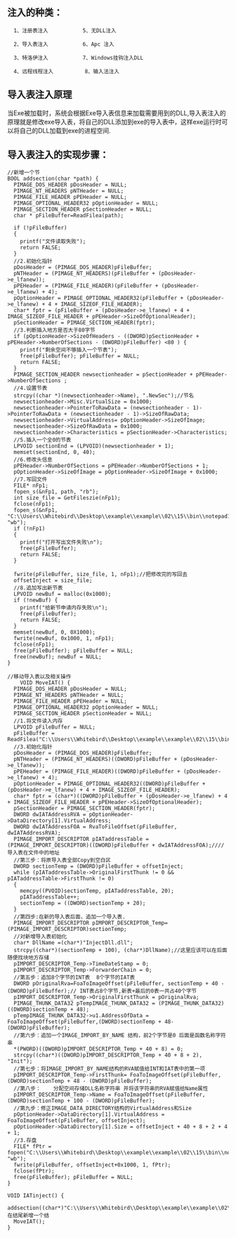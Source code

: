 注入的种类：	
---
							
      1、注册表注入			5、无DLL注入			

      2、导入表注入			6、Apc 注入			

      3、特洛伊注入			7、Windows挂钩注入DLL			

      4、远程线程注入	        8、输入法注入			


导入表注入原理
---

当Exe被加载时，系统会根据Exe导入表信息来加载需要用到的DLL,导入表注入的原理就是修改exe导入表，将自己的DLL添加到exe的导入表中，这样exe运行时可以将自己的DLL加载到exe的进程空间.			

导入表注入的实现步骤：
---

    //新增一个节
    BOOL addsection(char *path) {
      PIMAGE_DOS_HEADER pDosHeader = NULL;
      PIMAGE_NT_HEADERS pNTHeader = NULL;
      PIMAGE_FILE_HEADER pPEHeader = NULL;
      PIMAGE_OPTIONAL_HEADER32 pOptionHeader = NULL;
      PIMAGE_SECTION_HEADER pSectionHeader = NULL;
      char * pFileBuffer=ReadFilea(path);

      if (!pFileBuffer)
      {
        printf("文件读取失败");
        return FALSE;
      }
      //2.初始化指针
      pDosHeader = (PIMAGE_DOS_HEADER)pFileBuffer;
      pNTHeader = (PIMAGE_NT_HEADERS)(pFileBuffer + (pDosHeader->e_lfanew));
      pPEHeader = (PIMAGE_FILE_HEADER)(pFileBuffer + (pDosHeader->e_lfanew) + 4);
      pOptionHeader = PIMAGE_OPTIONAL_HEADER32(pFileBuffer + (pDosHeader->e_lfanew) + 4 + IMAGE_SIZEOF_FILE_HEADER);
      char* fptr = (pFileBuffer + (pDosHeader->e_lfanew) + 4 + IMAGE_SIZEOF_FILE_HEADER + pPEHeader->SizeOfOptionalHeader);
      pSectionHeader = PIMAGE_SECTION_HEADER(fptr);
      //3.判断插入地方是否大于80字节
      if (pOptionHeader->SizeOfHeaders - ((DWORD)pSectionHeader + pPEHeader->NumberOfSections - (DWORD)pFileBuffer) <80 ) {
        printf("剩余空间不够插入一个节表");
        free(pFileBuffer); pFileBuffer = NULL;
        return FALSE;
      }
      PIMAGE_SECTION_HEADER newsectionheader = pSectionHeader + pPEHeader->NumberOfSections ;
      //4.设置节表
      strcpy((char *)(newsectionheader->Name), ".NewSec");//节名
      newsectionheader->Misc.VirtualSize = 0x1000;
      newsectionheader->PointerToRawData = (newsectionheader - 1)->PointerToRawData + (newsectionheader - 1)->SizeOfRawData;
      newsectionheader->VirtualAddress= pOptionHeader->SizeOfImage;
      newsectionheader->SizeOfRawData = 0x1000;
      newsectionheader->Characteristics = pSectionHeader->Characteristics;
      //5.插入一个全0的节表
      LPVOID sectionEnd = (LPVOID)(newsectionheader + 1);
      memset(sectionEnd, 0, 40);
      //6.修改头信息
      pPEHeader->NumberOfSections = pPEHeader->NumberOfSections + 1;
      pOptionHeader->SizeOfImage = pOptionHeader->SizeOfImage + 0x1000;
      //7.写回文件
      FILE* nFp1;
      fopen_s(&nFp1, path, "rb");
      int size_file = GetFileszie(nFp1);
      fclose(nFp1);
      fopen_s(&nFp1, "C:\\Users\\Whitebird\\Desktop\\example\\example\\02\\15\\bin\\notepad1.exe", "wb");
      if (!nFp1)
      {
        printf("打开写出文件失败\n");
        free(pFileBuffer);
        return FALSE;
      }

      fwrite(pFileBuffer, size_file, 1, nFp1);//把修改完的写回去
      offsetInject = size_file;
      //8.追加写出新节表
      LPVOID newBuf = malloc(0x1000);
      if (!newBuf) {
        printf("给新节申请内存失败\n");
        free(pFileBuffer);
        return FALSE;
      }
      memset(newBuf, 0, 0X1000);
      fwrite(newBuf, 0x1000, 1, nFp1);
      fclose(nFp1);
      free(pFileBuffer); pFileBuffer = NULL;
      free(newBuf); newBuf = NULL;
    }
    
    //移动导入表以及相关操作
        VOID MoveIAT() {
      PIMAGE_DOS_HEADER pDosHeader = NULL;
      PIMAGE_NT_HEADERS pNTHeader = NULL;
      PIMAGE_FILE_HEADER pPEHeader = NULL;
      PIMAGE_OPTIONAL_HEADER32 pOptionHeader = NULL;
      PIMAGE_SECTION_HEADER pSectionHeader = NULL;
      //1.将文件读入内存
      LPVOID pFileBuffer = NULL;
      pFileBuffer = ReadFilea("C:\\Users\\Whitebird\\Desktop\\example\\example\\02\\15\\bin\\notepad1.exe");
      //3.初始化指针
      pDosHeader = (PIMAGE_DOS_HEADER)pFileBuffer;
      pNTHeader = (PIMAGE_NT_HEADERS)((DWORD)pFileBuffer + (pDosHeader->e_lfanew));
      pPEHeader = (PIMAGE_FILE_HEADER)((DWORD)pFileBuffer + (pDosHeader->e_lfanew) + 4);
      pOptionHeader = PIMAGE_OPTIONAL_HEADER32((DWORD)pFileBuffer + (pDosHeader->e_lfanew) + 4 + IMAGE_SIZEOF_FILE_HEADER);
      char* fptr = (char*)((DWORD)pFileBuffer + (pDosHeader->e_lfanew) + 4 + IMAGE_SIZEOF_FILE_HEADER + pPEHeader->SizeOfOptionalHeader);
      pSectionHeader = PIMAGE_SECTION_HEADER(fptr);
      DWORD dwIATAddressRVA = pOptionHeader->DataDirectory[1].VirtualAddress;
      DWORD dwIATAddressFOA = RvaToFileOffset(pFileBuffer, dwIATAddressRVA);
      PIMAGE_IMPORT_DESCRIPTOR pIATaddressTable = (PIMAGE_IMPORT_DESCRIPTOR)((DWORD)pFileBuffer + dwIATAddressFOA);////导入表在文件中的地址
      //第三步：将原导入表全部Copy到空白区
      DWORD sectionTemp = (DWORD)pFileBuffer + offsetInject;
      while (pIATaddressTable->OriginalFirstThunk != 0 && pIATaddressTable->FirstThunk != 0)
      {
        memcpy((PVOID)sectionTemp, pIATaddressTable, 20);
        pIATaddressTable++;
        sectionTemp = ((DWORD)sectionTemp + 20);
      }
      //第四步:在新的导入表后面，追加一个导入表.
      PIMAGE_IMPORT_DESCRIPTOR pIMPORT_DESCRIPTOR_Temp=(PIMAGE_IMPORT_DESCRIPTOR)sectionTemp;
      //对新增导入表初始化
      char* DllName =(char*)"InjectDll.dll";
      strcpy((char*)(sectionTemp + 100), (char*)DllName);//这里应该可以在后面随便找块地方存储
      pIMPORT_DESCRIPTOR_Temp->TimeDateStamp = 0;
      pIMPORT_DESCRIPTOR_Temp->ForwarderChain = 0;
      //第五步：追加8个字节的INT表  8个字节的IAT表
      DWORD pOriginalRva=FoaToImageOffset(pFileBuffer, sectionTemp + 40 - (DWORD)pFileBuffer);// INT表占8个字节,新表+最后的0表一共占40个字节
      pIMPORT_DESCRIPTOR_Temp->OriginalFirstThunk = pOriginalRva;
      PIMAGE_THUNK_DATA32 pTempIMAGE_THUNK_DATA32 = (PIMAGE_THUNK_DATA32)((DWORD)sectionTemp + 48);
      pTempIMAGE_THUNK_DATA32->u1.AddressOfData = FoaToImageOffset(pFileBuffer,(DWORD)sectionTemp + 48- (DWORD)pFileBuffer);
      //第六步：追加一个IMAGE_IMPORT_BY_NAME 结构，前2个字节是0 后面是函数名称字符串
      *(PWORD)((DWORD)pIMPORT_DESCRIPTOR_Temp + 40 + 8) = 0;
      strcpy((char*)((DWORD)pIMPORT_DESCRIPTOR_Temp + 40 + 8 + 2), "Init");
      //第七步：将IMAGE_IMPORT_BY_NAME结构的RVA赋值给INT和IAT表中的第一项
      pIMPORT_DESCRIPTOR_Temp->FirstThunk= FoaToImageOffset(pFileBuffer, (DWORD)sectionTemp + 48 - (DWORD)pFileBuffer);
      //第八步：	分配空间存储DLL名称字符串 并将该字符串的RVA赋值给Name属性
      pIMPORT_DESCRIPTOR_Temp->Name = FoaToImageOffset(pFileBuffer, (DWORD)sectionTemp + 100 - (DWORD)pFileBuffer);
      //第九步：修正IMAGE_DATA_DIRECTORY结构的VirtualAddress和Size
      pOptionHeader->DataDirectory[1].VirtualAddress = FoaToImageOffset(pFileBuffer, offsetInject);
      pOptionHeader->DataDirectory[1].Size = offsetInject + 40 + 8 + 2 + 4 + 1;
      //3.存盘
      FILE* fPtr = fopen("C:\\Users\\Whitebird\\Desktop\\example\\example\\02\\15\\bin\\notepad1.exe", "wb");
      fwrite(pFileBuffer, offsetInject+0x1000, 1, fPtr);
      fclose(fPtr);
      free(pFileBuffer); pFileBuffer = NULL;
    }
    
    VOID IATinject() {
      addsection((char*)"C:\\Users\\Whitebird\\Desktop\\example\\example\\02\\15\\bin\\notepad.exe");//在结尾新增一个结
      MoveIAT();
    }

